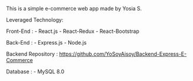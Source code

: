 This is a simple e-commerce web app made by Yosia S.

Leveraged Technology:
  
  Front-End : 
    - React.js
    - React-Redux
    - React-Bootstrap
    
  Back-End :
    - Express.js
    - Node.js
  
  Backend Repository : https://github.com/YoSoyAisoy/Backend-Express-E-Commerce
    
  Database :
    - MySQL 8.0
